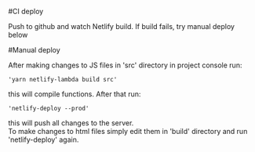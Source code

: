 #CI deploy

Push to github and watch Netlify build. If build fails, try manual deploy below


#Manual deploy

After making changes to JS files in 'src' directory in project console run:    
```
'yarn netlify-lambda build src'    
```
this will compile functions. After that run:    
```
'netlify-deploy --prod'    
```
this will push all changes to the server.    
To make changes to html files simply edit them in 'build' directory and run 'netlify-deploy' again.